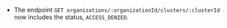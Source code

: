- The endpoint `GET organizations/:organizationId/clusters/:clusterId` now includes the status, `ACCESS_DENIED`.